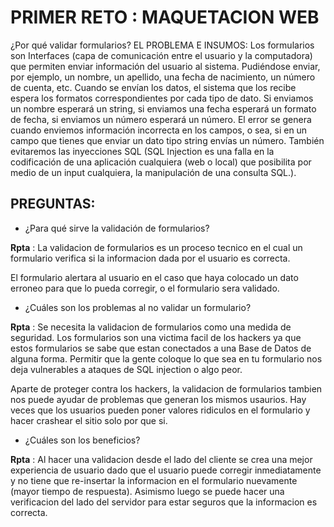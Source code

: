 # PRIMER RETO : MAQUETACION WEB

¿Por qué validar formularios? EL PROBLEMA E INSUMOS: Los formularios son Interfaces (capa de comunicación entre el usuario y la computadora) que permiten enviar información del usuario al sistema. Pudiéndose enviar, por ejemplo, un nombre, un apellido, una fecha de nacimiento, un número de cuenta, etc. Cuando se envían los datos, el sistema que los recibe espera los formatos correspondientes por cada tipo de dato. Si enviamos un nombre esperará un string, si enviamos una fecha esperará un formato de fecha, si enviamos un número esperará un número. El error se genera cuando enviemos información incorrecta en los campos, o sea, si en un campo que tienes que enviar un dato tipo string envías un número. También evitaremos las inyecciones SQL (SQL Injection es una falla en la codificación de una aplicación cualquiera (web o local) que posibilita por medio de un input cualquiera, la manipulación de una consulta SQL.). 


## PREGUNTAS: 

- ¿Para qué sirve la validación de formularios? 

**Rpta** : La validacion de formularios es un proceso tecnico en el cual un formulario verifica si la informacion dada por el usuario es correcta.

El formulario alertara al usuario en el caso que haya colocado un dato erroneo para que lo pueda corregir, o el formulario sera validado.

- ¿Cuáles son los problemas al no validar un formulario? 

**Rpta** : Se necesita la validacion de formularios como una medida de seguridad. Los formularios son una victima facil de los hackers ya que estos formularios se sabe que estan conectados a una Base de Datos de alguna forma. Permitir que la gente coloque lo que sea en tu formulario nos deja vulnerables a ataques de SQL injection o algo peor.

Aparte de proteger contra los hackers, la validacion de formularios tambien nos puede ayudar de problemas que generan los mismos usaurios. Hay veces que los usuarios pueden poner valores ridiculos en el formulario y hacer crashear el sitio solo por que si.

- ¿Cuáles son los beneficios?

**Rpta** : Al hacer una validacion desde el lado del cliente se crea una mejor experiencia de usuario dado que el usuario puede corregir inmediatamente y no tiene que re-insertar la informacion en el formulario nuevamente (mayor tiempo de respuesta). Asimismo luego se puede hacer una verificacion del lado del servidor para estar seguros que la informacion es correcta.
